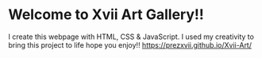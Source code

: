 # Welcome to Xvii Art Gallery!! 
I create this webpage with HTML, CSS & JavaScript. I used my creativity to bring this project to life hope you enjoy!!
https://prezxvii.github.io/Xvii-Art/
